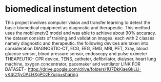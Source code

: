 # biomedical instument detection
This project involves computer vision and transfer learning to detect the basic biomedical equipment as diagnostic and therapeutic. This method uses the mobilenetv2 model and was able to achieve about 90% accuracy.
the dataset consists of training and validation images. each with 2 classes namely diagnostic and therapeutic. the following devices are taken into consideration
DIAGNOSTIC-CT, ECG, EEG, EMG, MRI, PET, Xray, blood glucose sensor, blood pressure sensor, endoscopy and pulse oximeter
THEAPEUTIC- CPR device, TENS, catheter, defibrilator, dialyser, heart lung machine, oxygen concentrator, pacemaker and ventilator
LINK FOR DATASET= https://drive.google.com/drive/folders/1U7DkKjaeGkLlJ-vK4CtfjvOALHXgPOzF?usp=sharing
